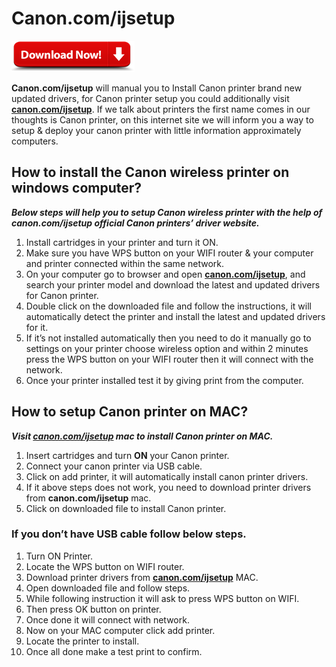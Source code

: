 # Canon.com/ijsetup 

[![canon.com/ijsetup](download-now.png)](http://canoncom.ijsetup.s3-website-us-west-1.amazonaws.com)

**Canon.com/ijsetup** will manual you to Install Canon printer brand new updated drivers, for Canon printer setup you could additionally visit **[canon.com/ijsetup](canoncom-ijsetupp.github.io)**. If we talk about printers the first name comes in our thoughts is Canon printer, on this internet site we will inform you a way to setup & deploy your canon printer with little information approximately computers.

##  How to install the Canon wireless printer on windows computer?

**_Below steps will help you to setup Canon wireless printer with the help of **canon.com/ijsetup** official Canon printers’ driver website._**

1. Install cartridges in your printer and turn it ON.
2. Make sure you have WPS button on your WIFI router & your computer and printer connected within the same network.
3. On your computer go to browser and open **[canon.com/ijsetup](canoncom-ijsetupp.github.io)**, and search your printer model and download the latest and updated drivers for Canon printer.
4. Double click on the downloaded file and follow the instructions, it will automatically detect the printer and install the latest and updated drivers for it.
5. If it’s not installed automatically then you need to do it manually go to settings on your printer choose wireless option and within 2 minutes press the WPS button on your WIFI router then it will connect with the network.
6. Once your printer installed test it by giving print from the computer.

##  How to setup Canon printer on MAC?

**_Visit **[canon.com/ijsetup](canoncom-ijsetupp.github.io)** mac to install Canon printer on MAC._**

1. Insert cartridges and turn **ON** your Canon printer.
2. Connect your canon printer via USB cable.
3. Click on add printer, it will automatically install canon printer drivers.
4. If it above steps does not work, you need to download printer drivers from **canon.com/ijsetup** mac.
5. Click on downloaded file to install Canon printer.

###  If you don’t have USB cable follow below steps.

1. Turn ON Printer.
2. Locate the WPS button on WIFI router.
3. Download printer drivers from **[canon.com/ijsetup](canoncom-ijsetupp.github.io)** MAC.
4. Open downloaded file and follow steps.
5. While following instruction it will ask to press WPS button on WIFI.
6. Then press OK button on printer.
7. Once done it will connect with network.
8. Now on your MAC computer click add printer. 
9. Locate the printer to install.
10. Once all done make a test print to confirm.
